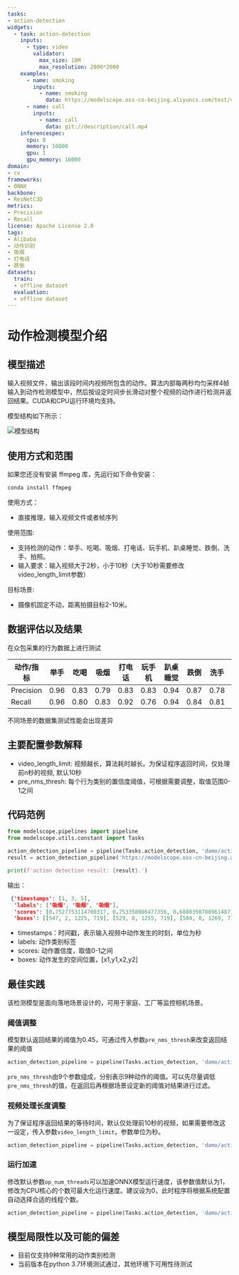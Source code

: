 ```yaml
---
tasks:
- action-detection
widgets:
  - task: action-detection
    inputs:
      - type: video
        validator:
          max_size: 10M
          max_resolution: 2000*2000
    examples:
      - name: smoking
        inputs: 
          - name: smoking
            data: https://modelscope.oss-cn-beijing.aliyuncs.com/test/videos/action_detection_test_video.mp4
      - name: call
        inputs:
          - name: call
            data: git://description/call.mp4
    inferencespec:
      cpu: 8
      memory: 16000
      gpu: 1
      gpu_memory: 16000
domain:
- cv
frameworks:
- ONNX
backbone:
- ResNetC3D
metrics:
- Precision
- Recall
license: Apache License 2.0
tags:
- Alibaba
- 动作识别
- 吸烟
- 打电话
- 跌倒
datasets:
  train:
  - offline dataset
  evaluation:
  - offline dataset
---
```


# 动作检测模型介绍


## 模型描述
输入视频文件，输出该段时间内视频所包含的动作。算法内部每两秒均匀采样4帧输入到动作检测模型中，然后按设定时间步长滑动对整个视频的动作进行检测并返回结果。CUDA和CPU运行环境均支持。

模型结构如下所示：

![模型结构](description/arch.png)


## 使用方式和范围
如果您还没有安装 ffmpeg 库，先运行如下命令安装：
```bash
conda install ffmpeg
```
使用方式：
- 直接推理，输入视频文件或者帧序列

使用范围:
- 支持检测的动作：举手、吃喝、吸烟、打电话、玩手机、趴桌睡觉、跌倒、洗手、拍照。
- 输入要求：输入视频大于2秒，小于10秒（大于10秒需要修改video_length_limit参数）

目标场景:
- 摄像机固定不动，距离拍摄目标2-10米。


## 数据评估以及结果
在众包采集的行为数据上进行测试

| 动作/指标     | 举手   | 吃喝   | 吸烟   | 打电话  | 玩手机  | 趴桌睡觉 | 跌倒   | 洗手   | 拍照   |
|-----------|------|------|------|------|------|------|------|------|------|
| Precision | 0.96 | 0.83 | 0.79 | 0.83 | 0.83 | 0.94 | 0.87 | 0.78 | 0.81 |
| Recall    | 0.96 | 0.80 | 0.83 | 0.92 | 0.76 | 0.94 | 0.84 | 0.81 | 0.80 |

不同场景的数据集测试性能会出现差异

## 主要配置参数解释
- video_length_limit: 视频越长，算法耗时越长。为保证程序返回时间，仅处理前n秒的视频, 默认10秒
- pre_nms_thresh: 每个行为类别的置信度阈值，可根据需要调整，取值范围0-1之间

## 代码范例
```python
from modelscope.pipelines import pipeline
from modelscope.utils.constant import Tasks

action_detection_pipeline = pipeline(Tasks.action_detection, 'damo/action_detection')
result = action_detection_pipeline('https://modelscope.oss-cn-beijing.aliyuncs.com/test/videos/action_detection_test_video.mp4')

print(f'action detection result: {result}.')
```
输出：
```json
 {'timestamps': [1, 3, 5], 
  'labels': ['吸烟', '吸烟', '吸烟'], 
  'scores': [0.7527753114700317, 0.753358006477356, 0.6880350708961487], 
  'boxes': [[547, 2, 1225, 719], [529, 8, 1255, 719], [584, 0, 1269, 719]]}
```
- timestamps：时间戳，表示输入视频中动作发生的时刻，单位为秒
- labels: 动作类别标签
- scores: 动作置信度，取值0-1之间
- boxes: 动作发生的空间位置，[x1,y1,x2,y2]

## 最佳实践
该检测模型是面向落地场景设计的，可用于家庭、工厂等监控相机场景。
### 阈值调整
模型默认返回结果的阈值为0.45，可通过传入参数`pre_nms_thresh`来改变返回结果的阈值
```python
action_detection_pipeline = pipeline(Tasks.action_detection, 'damo/action_detection',pre_nms_thresh=[0.3, 0.3, 0.45, 0.45, 0.45, 0.45, 0.45, 0.45, 0.45]) #修改举手、吃喝两种动作的的阈值为0.3

```
`pre_nms_thresh`由9个参数组成，分别表示9种动作的阈值。可以先尽量调低`pre_nms_thresh`的值，在返回后再根据场景设定新的阈值对结果进行过滤。
### 视频处理长度调整
为了保证程序返回结果的等待时间，默认仅处理前10秒的视频，如果需要修改这一设定，传入参数`video_length_limit`，参数单位为秒。
```python
action_detection_pipeline = pipeline(Tasks.action_detection, 'damo/action_detection',pre_nms_thresh=[0.3, 0.3, 0.45, 0.45, 0.45, 0.45, 0.45, 0.45, 0.45], video_length_limit=15) #处理前15秒视频

```
### 运行加速
修改默认参数`op_num_threads`可以加速ONNX模型运行速度，该参数值默认为1，修改为CPU核心的个数可最大化运行速度。建议设为0，此时程序将根据系统配置自动选择合适的线程个数。
```python
action_detection_pipeline = pipeline(Tasks.action_detection, 'damo/action_detection',pre_nms_thresh=[0.3, 0.3, 0.45, 0.45, 0.45, 0.45, 0.45, 0.45, 0.45], video_length_limit=10, op_num_threads=0)

```

## 模型局限性以及可能的偏差

- 目前仅支持9种常用的动作类别检测
- 当前版本在python 3.7环境测试通过，其他环境下可用性待测试 



